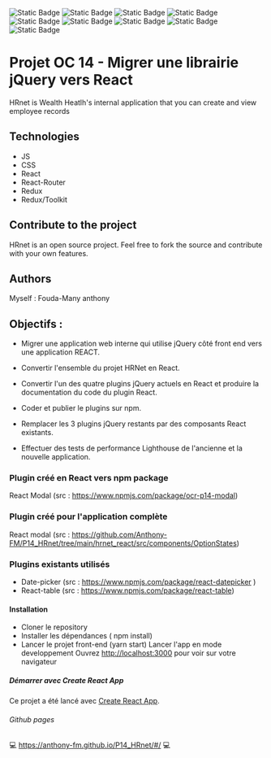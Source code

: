 ![Static Badge](https://img.shields.io/badge/NodeJs-v18.16.1-%2343853D)
![Static Badge](https://img.shields.io/badge/React-%5E18.2.0-%2361DAFB)
![Static Badge](https://img.shields.io/badge/React--datepicker-4.16.0-%23FB8114)
![Static Badge](https://img.shields.io/badge/React--Table-%5E7.8.0-%23FB8114)
![Static Badge](https://img.shields.io/badge/React--redux-%5E8.1.1-%23764ABC)
![Static Badge](https://img.shields.io/badge/Redux-%5E4.2.1-%23764ABC)
![Static Badge](https://img.shields.io/badge/React--Router-%5E6.14.2-%23F44250)
![Static Badge](https://img.shields.io/badge/NodeJs-v18.16.1-%2343853D)
![Static Badge](https://img.shields.io/badge/Yarn-1.22.19-%232188B6)


# Projet OC 14 - Migrer une librairie jQuery vers React
HRnet is Wealth Heatlh's internal application that you can create and view employee records

## Technologies
- JS
- CSS 
- React
- React-Router
- Redux
- Redux/Toolkit

## Contribute to the project
HRnet is an open source project. Feel free to fork the source and contribute with your own features.

## Authors
Myself : Fouda-Many anthony

## Objectifs :
- Migrer une application web interne qui utilise jQuery côté front end vers une application REACT.

- Convertir l'ensemble du projet HRNet en React.

- Convertir l'un des quatre plugins jQuery actuels en React et produire la documentation du code du plugin React.

- Coder et publier le plugins sur npm.

- Remplacer les 3 plugins jQuery restants par des composants React existants.

- Effectuer des tests de performance Lighthouse de l'ancienne et la nouvelle application.

### Plugin créé en React vers npm package
React Modal (src : https://www.npmjs.com/package/ocr-p14-modal)

### Plugin créé pour l'application complète
React modal (src : https://github.com/Anthony-FM/P14_HRnet/tree/main/hrnet_react/src/components/OptionStates)

### Plugins existants utilisés
- Date-picker (src : https://www.npmjs.com/package/react-datepicker )
- React-table (src : https://www.npmjs.com/package/react-table)

#### Installation
- Cloner le repository
- Installer les dépendances ( npm install)
- Lancer le projet front-end (yarn start)
Lancer l'app en mode developpement
Ouvrez [http://localhost:3000](http://localhost:3000) pour voir sur votre navigateur


##### Démarrer avec Create React App

Ce projet a été lancé avec [Create React App](https://github.com/facebook/create-react-app).

###### Github pages

💻  https://anthony-fm.github.io/P14_HRnet/#/  💻
